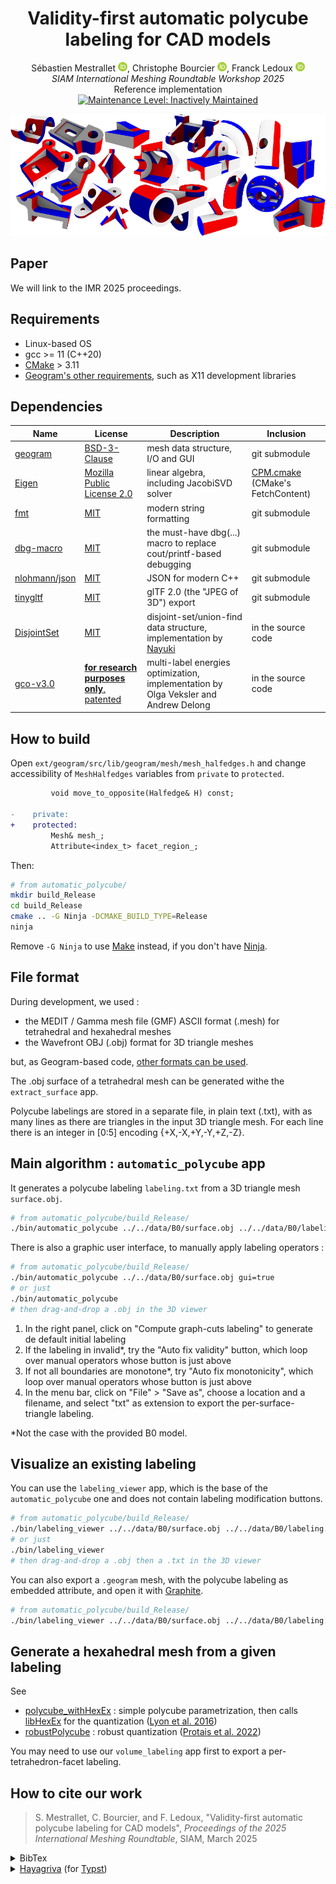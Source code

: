 <div align="center">
    <h1>Validity-first automatic polycube<br/>labeling for CAD models</h1>
    <p>
        Sébastien Mestrallet <a href="https://orcid.org/0000-0002-4519-2814"><img height="15px" src="./images/ORCID-iD_icon_vector.svg"></a>, Christophe Bourcier <a href="https://orcid.org/0000-0001-6171-024X"><img height="15px" src="./images/ORCID-iD_icon_vector.svg"></a>, Franck Ledoux <a href="https://orcid.org/0000-0003-3469-3186"><img height="15px" src="./images/ORCID-iD_icon_vector.svg"></a><br/>
        <em>SIAM International Meshing Roundtable Workshop 2025</em><br/>
        Reference implementation<br/>
        <a href="https://gist.github.com/cheerfulstoic/d107229326a01ff0f333a1d3476e068d"><img src="https://badgen.net/badge/Maintenance%20Level/Inactively%20Maintained?color=a4a61d" alt="Maintenance Level: Inactively Maintained"></a>
    </p>
    <img src="./images/mosaic.png">
</div>

## Paper

We will link to the IMR 2025 proceedings.

## Requirements

- Linux-based OS
- gcc >= 11 (C++20)
- [CMake](https://cmake.org/) > 3.11
- [Geogram's other requirements](https://github.com/BrunoLevy/geogram/wiki/compiling_Linux#prerequisites), such as X11 development libraries

## Dependencies

 Name | License | Description | Inclusion
------|---------|-------------|-----------
[geogram](https://github.com/BrunoLevy/geogram) | [BSD-3-Clause](https://github.com/BrunoLevy/geogram/blob/main/LICENSE) | mesh data structure, I/O and GUI | git submodule
[Eigen](https://gitlab.com/libeigen/eigen/) | [Mozilla Public License 2.0](https://gitlab.com/libeigen/eigen/-/blob/master/COPYING.MPL2) | linear algebra, including JacobiSVD solver | [CPM.cmake](https://github.com/cpm-cmake/CPM.cmake) (CMake's FetchContent)
[fmt](https://github.com/fmtlib/fmt) | [MIT](https://github.com/fmtlib/fmt/blob/master/LICENSE) | modern string formatting | git submodule
[dbg-macro](https://github.com/sharkdp/dbg-macro) | [MIT](https://github.com/sharkdp/dbg-macro/blob/master/LICENSE) | the must-have dbg(...) macro to replace cout/printf-based debugging | git submodule
[nlohmann/json](https://github.com/nlohmann/json) | [MIT](https://github.com/nlohmann/json/blob/develop/LICENSE.MIT) | JSON for modern C++ | git submodule
[tinygltf](https://github.com/syoyo/tinygltf) | [MIT](https://github.com/syoyo/tinygltf/blob/release/LICENSE) | glTF 2.0 (the "JPEG of 3D") export | git submodule
[DisjointSet](https://www.nayuki.io/page/disjoint-set-data-structure) | [MIT](https://www.nayuki.io/page/disjoint-set-data-structure) | disjoint-set/union-find data structure, implementation by [Nayuki](https://www.nayuki.io/) | in the source code
[gco-v3.0](https://vision.cs.uwaterloo.ca/code/) | [**for research purposes only**, patented](ext/GraphCutOptimization/GCO_README.TXT) | multi-label energies optimization, implementation by Olga Veksler and Andrew Delong | in the source code

## How to build

Open `ext/geogram/src/lib/geogram/mesh/mesh_halfedges.h` and change accessibility of `MeshHalfedges` variables from `private` to `protected`.

```diff
         void move_to_opposite(Halfedge& H) const;
 
-    private:
+    protected:
         Mesh& mesh_;
         Attribute<index_t> facet_region_;
```

Then:

```bash
# from automatic_polycube/
mkdir build_Release
cd build_Release
cmake .. -G Ninja -DCMAKE_BUILD_TYPE=Release
ninja
```

Remove `-G Ninja` to use [Make](https://www.gnu.org/software/make/) instead, if you don't have [Ninja](https://ninja-build.org/).

## File format

During development, we used :
- the MEDIT / Gamma mesh file (GMF) ASCII format (.mesh) for tetrahedral and hexahedral meshes
- the Wavefront OBJ (.obj) format for 3D triangle meshes

but, as Geogram-based code, [other formats can be used](https://github.com/BrunoLevy/geogram/wiki/Mesh#loading-and-saving-a-mesh).

The .obj surface of a tetrahedral mesh can be generated withe the `extract_surface` app.

Polycube labelings are stored in a separate file, in plain text (.txt), with as many lines as there are triangles in the input 3D triangle mesh. For each line there is an integer in [0:5] encoding {+X,-X,+Y,-Y,+Z,-Z}.

## Main algorithm : `automatic_polycube` app

It generates a polycube labeling `labeling.txt` from a 3D triangle mesh `surface.obj`.

```bash
# from automatic_polycube/build_Release/
./bin/automatic_polycube ../../data/B0/surface.obj ../../data/B0/labeling.txt gui=false
```

There is also a graphic user interface, to manually apply labeling operators :

```bash
# from automatic_polycube/build_Release/
./bin/automatic_polycube ../../data/B0/surface.obj gui=true
# or just
./bin/automatic_polycube
# then drag-and-drop a .obj in the 3D viewer
```

1. In the right panel, click on "Compute graph-cuts labeling" to generate de default initial labeling
1. If the labeling in invalid*, try the "Auto fix validity" button, which loop over manual operators whose button is just above
1. If not all boundaries are monotone*, try "Auto fix monotonicity", which loop over manual operators whose button is just above
1. In the menu bar, click on "File" > "Save as", choose a location and a filename, and select "txt" as extension to export the per-surface-triangle labeling.

*Not the case with the provided B0 model.

## Visualize an existing labeling

You can use the `labeling_viewer` app, which is the base of the `automatic_polycube` one and does not contain labeling modification buttons.

```bash
# from automatic_polycube/build_Release/
./bin/labeling_viewer ../../data/B0/surface.obj ../../data/B0/labeling.txt
# or just
./bin/labeling_viewer
# then drag-and-drop a .obj then a .txt in the 3D viewer
```

You can also export a `.geogram` mesh, with the polycube labeling as embedded attribute, and open it with [Graphite](https://github.com/brunolevy/GraphiteThree).

```bash
# from automatic_polycube/build_Release/
./bin/labeling_viewer ../../data/B0/surface.obj ../../data/B0/labeling.txt ../../data/B0/output_labeled_surface.geogram
```

## Generate a hexahedral mesh from a given labeling

See
- [polycube_withHexEx](https://github.com/fprotais/polycube_withHexEx) : simple polycube parametrization, then calls [libHexEx](https://gitlab.vci.rwth-aachen.de:9000/HexEx/libHexEx) for the quantization ([Lyon et al. 2016](http://dx.doi.org/10.1145/2897824.2925976))
- [robustPolycube](https://github.com/fprotais/robustPolycube) : robust quantization ([Protais et al. 2022](https://doi.org/10.1016/j.cad.2022.103321))

You may need to use our `volume_labeling` app first to export a per-tetrahedron-facet labeling.

## How to cite our work

> S. Mestrallet, C. Bourcier, and F. Ledoux, "Validity-first automatic polycube labeling for CAD models", _Proceedings of the 2025 International Meshing Roundtable_, SIAM, March 2025

<details>
<summary>BibTex</summary>

```tex
@inproceedings{mestrallet2025,
    title     = {Validity-first automatic polycube labeling for CAD models},
    author    = {Mestrallet, S{\'e}bastien and Bourcier, Christophe and Ledoux, Franck},
    year      = {2025},
    month     = {March}
    url       = {https://github.com/LIHPC-Computational-Geometry/validity-first-polycube-labeling},
    booktitle = {International Meshing Roundtable},
    publisher = {SIAM}
}
```

</details>

<details>
<summary><a href="https://github.com/typst/hayagriva/blob/main/docs/file-format.md">Hayagriva</a> (for <a href="https://typst.app/">Typst</a>)</summary>

```yaml
mestrallet2025:
    title: Validity-first automatic polycube labeling for CAD models
    author: ["Mestrallet, Sébastien", "Bourcier, Christophe", "Ledoux, Franck"]
    type: article
    date: 2025-03
    url: https://github.com/LIHPC-Computational-Geometry/validity-first-polycube-labeling
    parent:
    - type: proceedings
      title: International Meshing Roundtable
      publisher: SIAM
```

</details>